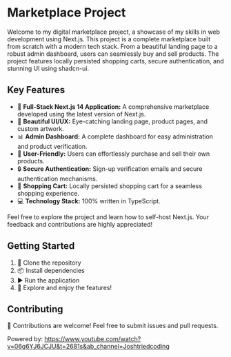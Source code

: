 #  Marketplace Project

Welcome to my digital marketplace project, a showcase of my skills in web development using Next.js. This project is a complete marketplace built from scratch with a modern tech stack. From a beautiful landing page to a robust admin dashboard, users can seamlessly buy and sell products. The project features locally persisted shopping carts, secure authentication, and stunning UI using shadcn-ui.

## Key Features
- 🚀 **Full-Stack Next.js 14 Application:** A comprehensive marketplace developed using the latest version of Next.js.
- 🎨 **Beautiful UI/UX:** Eye-catching landing page, product pages, and custom artwork.
- 📊 **Admin Dashboard:** A complete dashboard for easy administration and product verification.
- 👥 **User-Friendly:** Users can effortlessly purchase and sell their own products.
- 🔒 **Secure Authentication:** Sign-up verification emails and secure authentication mechanisms.
- 🛒 **Shopping Cart:** Locally persisted shopping cart for a seamless shopping experience.
- 💻 **Technology Stack:** 100% written in TypeScript.

Feel free to explore the project and learn how to self-host Next.js. Your feedback and contributions are highly appreciated!

## Getting Started
1. 🔄 Clone the repository
2. 📦 Install dependencies
3. ▶️ Run the application
4. 🚀 Explore and enjoy the features!



## Contributing
🤝 Contributions are welcome! Feel free to submit issues and pull requests.



Powered by: https://www.youtube.com/watch?v=06g6YJ6JCJU&t=2681s&ab_channel=Joshtriedcoding
